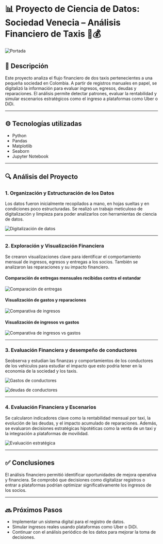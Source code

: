 # 📊 Proyecto de Ciencia de Datos: Sociedad Venecia – Análisis Financiero de Taxis 🚖💰

![Portada](Flux_Dev_Create_a_clean_and_professional_infographicstyle_imag_0.jpg)

## 📘 Descripción

Este proyecto analiza el flujo financiero de dos taxis pertenecientes a una pequeña sociedad en Colombia. A partir de registros manuales en papel, se digitalizó la información para evaluar ingresos, egresos, deudas y reparaciones. El análisis permite detectar patrones, evaluar la rentabilidad y simular escenarios estratégicos como el ingreso a plataformas como Uber o DiDi.

---

## ⚙️ Tecnologías utilizadas

- Python
- Pandas
- Matplotlib
- Seaborn
- Jupyter Notebook

---

## 🔍 Análisis del Proyecto

### 1. Organización y Estructuración de los Datos

Los datos fueron inicialmente recopilados a mano, en hojas sueltas y en condiciones poco estructuradas. Se realizó un trabajo meticuloso de digitalización y limpieza para poder analizarlos con herramientas de ciencia de datos.

![Digitalización de datos](Flux_Dev_Create_a_clean_and_professional_infographicstyle_imag_1.jpg)

---

### 2. Exploración y Visualización Financiera

Se crearon visualizaciones clave para identificar el comportamiento mensual de ingresos, egresos y entregas a los socios. También se analizaron las reparaciones y su impacto financiero.

#### Comparación de entregas mensuales recibidas contra el estandar

![Comparación de entregas](comparacion_entregas.png)

#### Visualización de gastos y reparaciones

![Comparativa de ingresos](comparativa_ingresos_mercado.png)

#### Visualización de ingresos vs gastos

![Comparativa de ingresos vs gastos](ingresos_vs_gastos.png)

---

### 3. Evaluación Financiera y desempeño de conductores

Seobserva y estudian las finanzas y comportamientos de los conductores de los vehiculos para estudiar el impacto que esto podria tener en la economia de la sociedad y los taxis.

![Gastos de conductores](detalle_gastos_conductores.png)

![deudas de conductores](deudas_conductores.png)

------

### 4. Evaluación Financiera y Escenarios

Se calcularon indicadores clave como la rentabilidad mensual por taxi, la evolución de las deudas, y el impacto acumulado de reparaciones. Además, se evaluaron decisiones estratégicas hipotéticas como la venta de un taxi y la integración a plataformas de movilidad.

![Evaluación estratégica](Flux_Dev_Create_a_clean_and_professional_infographicstyle_imag_3.jpg)

---

## ✅ Conclusiones

El análisis financiero permitió identificar oportunidades de mejora operativa y financiera. Se comprobó que decisiones como digitalizar registros o entrar a plataformas podrían optimizar significativamente los ingresos de los socios.

---

## 🔜 Próximos Pasos

- Implementar un sistema digital para el registro de datos.
- Simular ingresos reales usando plataformas como Uber o DiDi.
- Continuar con el análisis periódico de los datos para mejorar la toma de decisiones.
